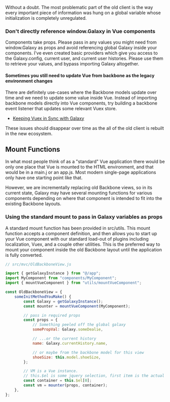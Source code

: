 Without a doubt. The most problematic part of the old client is the way every important piece of
information was hung on a global variable whose initialization is completely unregulated.

### Don't directly reference window.Galaxy in Vue components

Components take props. Please pass in any values you might need from window.Galaxy as props and
avoid referencing global Galaxy inside your components. I've even created basic providers which give
you access to the Galaxy.config, current user, and current user histories. Please use them to
retrieve your values, and bypass importing Galaxy altogether.

#### Sometimes you still need to update Vue from backbone as the legacy environment changes

There are definitely use-cases where the Backbone models update over time and we need to update some
value inside Vue. Instead of importing backbone models directly into Vue components, try building a
backbone event listener that updates some relevant Vuex store.

-   [Keeping Vuex in Sync with
    Galaxy](https://github.com/galaxyproject/galaxy/blob/dev/client/src/store/syncVuexToGalaxy.js)

These issues should disappear over time as the all of the old client is rebuilt in the new
ecosystem.

## Mount Functions

In what most people think of as a "standard" Vue application there would be only one place that Vue
is mounted to the HTML environment, and that would be in a main.j or an app.js. Most modern
single-page applications only have one starting point like that.

However, we are incrementally replacing old Backbone views, so in its current state, Galaxy may have
several mounting functions for various components depending on where that component is intended to
fit into the existing Backbone layouts.

### Using the standard mount to pass in Galaxy variables as props

A standard mount function has been provided in src/utils. This mount function accepts a component
definition, and then allows you to start up your Vue component with our standard load-out of plugins
including localization, Vuex, and a couple other utilities. This is the preferred way to mount your
component inside the old Backbone layout until the application is fully converted.

```js static
// src/mvc/OldBackboneView.js

import { getGalaxyInstance } from "@/app";
import MyComponent from "components/MyComponent";
import { mountVueComponent } from "utils/mountVueComponent";

const OldBackboneView = {
    someInitMethodYouMake() {
        const Galaxy = getGalaxyInstance();
        const mounter = mountVueComponent(MyComponent);

        // pass in required props
        const props = {
            // Something peeled off the global galaxy
            somePropVal: Galaxy.someDealie,

            // ...or the current history
            name: Galaxy.currentHistory.name,

            // or maybe from the backbone model for this view
            shoeSize: this.model.shoeSize,
        };

        // VM is a Vue instance.
        // this.$el is some jquery selection, first item is the actual DOM object
        const container = this.$el[0];
        const vm = mounter(props, container);
    },
};
```
